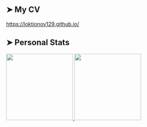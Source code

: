 ## ➤ My CV
https://loktionov129.github.io/

## ➤ Personal Stats
<a href="https://github.com/loktionov129">
  <img height="180em" src="https://github-readme-stats.vercel.app/api?username=loktionov129&show_icons=true&theme=default" />
  <img height="180em" src="https://github-readme-stats.vercel.app/api/top-langs/?layout=compact&theme=default&username=loktionov129" />
</a>
